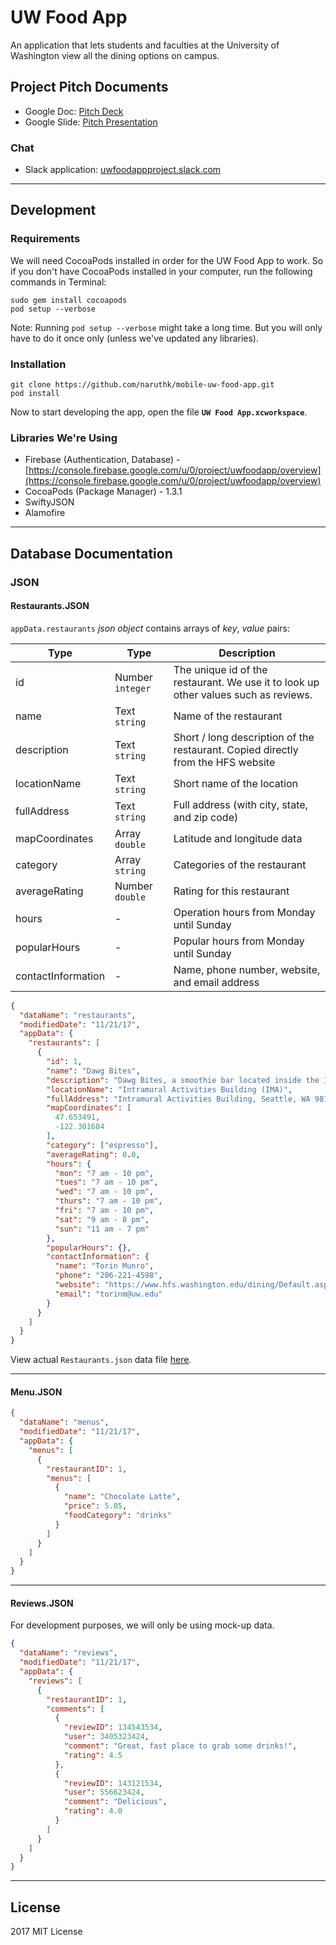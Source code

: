 # UW Food App

An application that lets students and faculties at the University of Washington view all the dining options on campus.

<!--

## Our Inspiration

We’re inspired by the simplicity and convenience provided by established mobile applications such as Yelp and OneBusAway (UW-owned). Yelp offers users the ability to look up restaurants near them, read reviews, provide ratings, and see information on each restaurant. On the other hand, OneBusAway makes it easy for users to check estimated bus wait times. It’s fast, reliable, and easy to use.

## Why Developed It?

While OneBusAway allows us to find bus routes and wait times at each bus stop, we’re building a mobile application that allows us to search for restaurants, food items, prices, popular hours, and lots more. If you’re registered, you can also provide reviews for a restaurant.

## Developers

We’re a team of three funny, talkative, and cheerful individuals: Naruth Kongurai, Demi Tu, and Thipok Cholsaipant.

---- -->

## Project Pitch Documents

- Google Doc: [Pitch Deck](https://docs.google.com/presentation/d/1MVVqnKYfs7XXRjwEztFYqFT89grxo69O_V0npmqn-4U/edit#slide=id.g2891f1afb5_0_83)
- Google Slide: [Pitch Presentation](https://docs.google.com/document/d/1E4Wk3MKEe6RLPMeRxuAHHm1br9HlJo3zwEEgsLuBOeQ)

### Chat

- Slack application: [uwfoodappproject.slack.com](uwfoodappproject.slack.com)

----

## Development

### Requirements

We will need CocoaPods installed in order for the UW Food App to work. So if you don't have CocoaPods installed in your computer, run the following commands in Terminal:

```text
sudo gem install cocoapods
pod setup --verbose
```

Note: Running `pod setup --verbose` might take a long time. But you will only have to do it once only (unless we've updated any libraries).

### Installation

```text
git clone https://github.com/naruthk/mobile-uw-food-app.git
pod install
```

Now to start developing the app, open the file **`UW Food App.xcworkspace`**.

### Libraries We're Using

- Firebase (Authentication, Database) - [https://console.firebase.google.com/u/0/project/uwfoodapp/overview](https://console.firebase.google.com/u/0/project/uwfoodapp/overview)
- CocoaPods (Package Manager) - 1.3.1
- SwiftyJSON
- Alamofire

----

## Database Documentation

### JSON

#### Restaurants.JSON

`appData.restaurants` *json object* contains arrays of *key*, *value* pairs:

| Type | Type | Description |
| ---- | ---- | ------ |
|  id  |  Number `integer` | The unique id of the restaurant. We use it to look up other values such as reviews. |
| name | Text `string` | Name of the restaurant |
| description | Text `string` | Short / long description of the restaurant. Copied directly from the HFS website |
| locationName | Text `string` | Short name of the location |
| fullAddress | Text `string` | Full address (with city, state, and zip code) |
| mapCoordinates | Array `double` | Latitude and longitude data |
| category | Array `string` | Categories of the restaurant |
| averageRating | Number `double` | Rating for this restaurant |
| hours | - | Operation hours from Monday until Sunday |
| popularHours | - | Popular hours from Monday until Sunday |
| contactInformation | - | Name, phone number, website, and email address |

```json
{
  "dataName": "restaurants",
  "modifiedDate": "11/21/17",
  "appData": {
    "restaurants": [
      {
        "id": 1,
        "name": "Dawg Bites",
        "description": "Dawg Bites, a smoothie bar located inside the Intramural Activities Building (IMA) on Montlake Boulevard, is a great place to get refreshed after a workout. Choose from a large selection of fresh grab-and-go salads and sandwiches, cold drinks, espresso, and of course, Freshëns blended fruit smoothies.",
        "locationName": "Intramural Activities Building (IMA)",
        "fullAddress": "Intramural Activities Building, Seattle, WA 98195",
        "mapCoordinates": [
          47.653491,
          -122.301684
        ],
        "category": ["espresso"],
        "averageRating": 0.0,
        "hours": {
          "mon": "7 am - 10 pm",
          "tues": "7 am - 10 pm",
          "wed": "7 am - 10 pm",
          "thurs": "7 am - 10 pm",
          "fri": "7 am - 10 pm",
          "sat": "9 am - 8 pm",
          "sun": "11 am - 7 pm"
        },
        "popularHours": {},
        "contactInformation": {
          "name": "Torin Munro",
          "phone": "206-221-4598",
          "website": "https://www.hfs.washington.edu/dining/Default.aspx?id=336",
          "email": "torinm@uw.edu"
        }
      }
    ]
  }
}
```

View actual `Restaurants.json` data file [here](data/Restaurants.json).

----

#### Menu.JSON

```json
{
  "dataName": "menus",
  "modifiedDate": "11/21/17",
  "appData": {
    "menus": [
      {
        "restaurantID": 1,
        "menus": [
          {
            "name": "Chocolate Latte",
            "price": 5.05,
            "foodCategory": "drinks"
          }
        ]
      }
    ]
  }
}
```

----

#### Reviews.JSON

For development purposes, we will only be using mock-up data.

```json
{
  "dataName": "reviews",
  "modifiedDate": "11/21/17",
  "appData": {
    "reviews": [
      {
        "restaurantID": 1,
        "comments": [
          {
            "reviewID": 134543534,
            "user": 3405323424,
            "comment": "Great, fast place to grab some drinks!",
            "rating": 4.5
          },
          {
            "reviewID": 143121534,
            "user": 556623424,
            "comment": "Delicious",
            "rating": 4.0
          }
        ]
      }
    ]
  }
}
```

----

## License

2017 MIT License